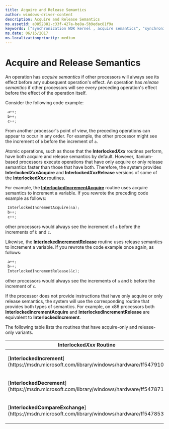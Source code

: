 ```yaml
---
title: Acquire and Release Semantics
author: windows-driver-content
description: Acquire and Release Semantics
ms.assetid: a0852881-c33f-427a-be8a-5b9edac81f9a
keywords: ["synchronization WDK kernel , acquire semantics", "synchronization WDK kernel , release semantics", "acquire semantics WDK kernel", "release semantics WDK kernel", "semantics WDK kernel"]
ms.date: 06/16/2017
ms.localizationpriority: medium
---
```


# Acquire and Release Semantics





An operation has *acquire semantics* if other processors will always see its effect before any subsequent operation's effect. An operation has *release semantics* if other processors will see every preceding operation's effect before the effect of the operation itself.

Consider the following code example:

```cpp
 a++;
 b++;
 c++;
```

From another processor's point of view, the preceding operations can appear to occur in any order. For example, the other processor might see the increment of `b` before the increment of `a`.

Atomic operations, such as those that the **Interlocked*Xxx*** routines perform, have both acquire and release semantics by default. However, Itanium-based processors execute operations that have only acquire or only release semantics faster than those that have both. Therefore, the system provides **Interlocked*Xxx*Acquire** and **Interlocked*Xxx*Release** versions of some of the **Interlocked*Xxx*** routines.

For example, the [**InterlockedIncrementAcquire**](https://msdn.microsoft.com/library/windows/hardware/ff547916) routine uses acquire semantics to increment a variable. If you rewrote the preceding code example as follows:

```cpp
 InterlockedIncrementAcquire(&a);
 b++;
 c++;
```

other processors would always see the increment of `a` before the increments of `b` and `c`.

Likewise, the [**InterlockedIncrementRelease**](https://msdn.microsoft.com/library/windows/hardware/ff547919) routine uses release semantics to increment a variable. If you rewrote the code example once again, as follows:

```cpp
 a++;
 b++;
 InterlockedIncrementRelease(&c);
```

other processors would always see the increments of `a` and `b` before the increment of `c`.

If the processor does not provide instructions that have only acquire or only release semantics, the system will use the corresponding routine that provides both types of semantics. For example, on x86 processors both **InterlockedIncrementAcquire** and **InterlockedIncrementRelease** are equivalent to **InterlockedIncrement**.

The following table lists the routines that have acquire-only and release-only variants.

<table>
<colgroup>
<col width="33%" />
<col width="33%" />
<col width="33%" />
</colgroup>
<thead>
<tr class="header">
<th>Interlocked<em>Xxx</em> Routine</th>
<th>Acquire-Semantics-Only Version</th>
<th>Release-Semantics-Only Version</th>
</tr>
</thead>
<tbody>
<tr class="odd">
<td><p>[<strong>InterlockedIncrement</strong>](https://msdn.microsoft.com/library/windows/hardware/ff547910)</p></td>
<td><p>[<strong>InterlockedIncrementAcquire</strong>](https://msdn.microsoft.com/library/windows/hardware/ff547916)</p></td>
<td><p>[<strong>InterlockedIncrementRelease</strong>](https://msdn.microsoft.com/library/windows/hardware/ff547919)</p></td>
</tr>
<tr class="even">
<td><p>[<strong>InterlockedDecrement</strong>](https://msdn.microsoft.com/library/windows/hardware/ff547871)</p></td>
<td><p>[<strong>InterlockedDecrementAcquire</strong>](https://msdn.microsoft.com/library/windows/hardware/ff547875)</p></td>
<td><p>[<strong>InterlockedDecrementRelease</strong>](https://msdn.microsoft.com/library/windows/hardware/ff547883)</p></td>
</tr>
<tr class="odd">
<td><p>[<strong>InterlockedCompareExchange</strong>](https://msdn.microsoft.com/library/windows/hardware/ff547853)</p></td>
<td><p>[<strong>InterlockedCompareExchangeAcquire</strong>](https://msdn.microsoft.com/library/windows/hardware/ff547857)</p></td>
<td><p>[<strong>InterlockedCompareExchangeRelease</strong>](https://msdn.microsoft.com/library/windows/hardware/ff547867)</p></td>
</tr>
</tbody>
</table>

 

 

 




